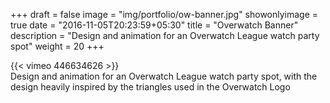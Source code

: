 +++
draft = false
image = "img/portfolio/ow-banner.jpg"
showonlyimage = true
date = "2016-11-05T20:23:59+05:30"
title = "Overwatch Banner"
description = "Design and animation for an Overwatch League watch party spot"
weight = 20
+++

{{< vimeo 446634626 >}}  
Design and animation for an Overwatch League watch party spot, with the design heavily inspired by the triangles used in the Overwatch Logo
